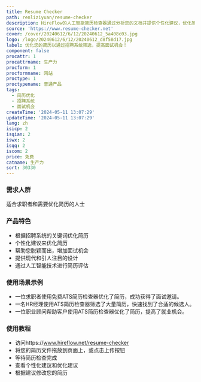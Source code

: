 ```yaml
---
title: Resume Checker
path: renliziyuan/resume-checker
description: HireFlow的人工智能简历检查器通过分析您的文档并提供个性化建议，优化简历以通过招聘系统的筛选。开始免费简历检查，提高获得面试机会的几率！
source: 'https://www.resume-checker.net'
cover: /cover/20240612/6/12/20240612_5a408c03.jpg
logo: /logo/20240612/6/12/20240612_d8f58d17.jpg
label: 优化您的简历以通过招聘系统筛选，提高面试机会！
component: false
procattr: 1
procattrname: 生产力
procform: 1
procformname: 网站
proctype: 1
proctypename: 普通产品
tags:
  - 简历优化
  - 招聘系统
  - 面试机会
createTime: '2024-05-11 13:07:29'
updateTime: '2024-05-11 13:07:29'
lang: zh
isicp: 2
isqian: 2
iswx: 2
isqq: 2
iscom: 2
price: 免费
catname: 生产力
sort: 30330
---
```




### 需求人群
适合求职者和需要优化简历的人士

### 产品特色
- 根据招聘系统的关键词优化简历
- 个性化建议来优化简历
- 帮助您脱颖而出，增加面试机会
- 提供现代和引人注目的设计
- 通过人工智能技术进行简历评估

### 使用场景示例
- 一位求职者使用免费ATS简历检查器优化了简历，成功获得了面试邀请。
- 一名HR经理使用ATS简历检查器筛选了大量简历，快速找到了合适的候选人。
- 一位职业顾问帮助客户使用ATS简历检查器优化了简历，提高了就业机会。

### 使用教程
- 访问https://www.hireflow.net/resume-checker
- 将您的简历文件拖放到页面上，或点击上传按钮
- 等待简历检查完成
- 查看个性化建议和优化建议
- 根据建议修改您的简历

  
